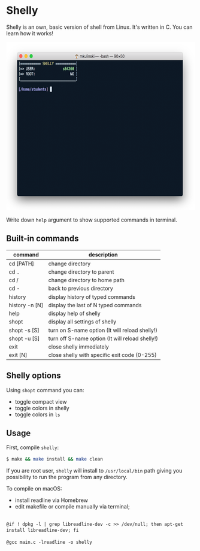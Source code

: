 
# Shelly

Shelly is an own, basic version of shell from Linux.
It's written in C. You can learn how it works!

<p align="center">
  <img src="https://raw.githubusercontent.com/kulek1/ReadmeImages/master/shelly.png?token=AHQNCt5WiWLYa90QWj7ymW35Iyk_mjNdks5aye6jwA%3D%3D" alt="Size Limit example"
       width="654" height="450">
</p>

Write down `help` argument to show supported commands in terminal.


## Built-in commands


|command| description |
|--|--|
| cd [PATH] | change directory |
| cd .. | change directory to parent |
| cd / | change directory to home path |
| cd - | back to previous directory |
| history | display history of typed commands|
| history -n [N] | display the last of N typed commands |
| help | display help of shelly |
| shopt | display all settings of shelly |
| shopt -s [S] | turn on S-name option (It will reload shelly!) |
| shopt -u [S] | turn off S-name option (It will reload shelly!) |
| exit | close shelly immediately |
| exit [N] | close shelly with specific exit code (0-255) |


## Shelly options

Using  `shopt` command you can:

 - toggle compact view
 - toggle colors in shelly
 - toggle colors in `ls`

## Usage

First, compile `shelly`:

```sh
$ make && make install && make clean
```

If you are root user, `shelly` will install to `/usr/local/bin` path giving you possibility to run the program from any directory.

To compile on macOS:

* install readline via Homebrew
* edit makefile or compile manually via terminal;

```@if (! ls /root); then echo "[!] You're not a root user. Use sudo command"; echo ""; exit 1; fi

@if ! dpkg -l | grep libreadline-dev -c >> /dev/null; then apt-get install libreadline-dev; fi

@gcc main.c -lreadline -o shelly
```
